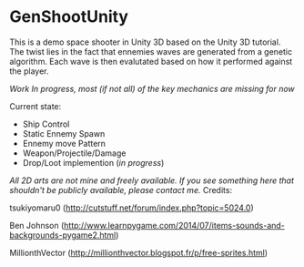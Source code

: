 # GenShootUnity

This is a demo space shooter in Unity 3D based on the Unity 3D tutorial. The twist lies in the fact that ennemies waves are generated from a genetic algorithm. Each wave is then evalutated based on how it performed against the player. 

*Work In progress, most (if not all) of the key mechanics are missing for now*

Current state: 
- Ship Control
- Static Ennemy Spawn
- Ennemy move Pattern
- Weapon/Projectile/Damage
- Drop/Loot implemention (*in progress*)



*All 2D arts are not mine and freely available. If you see something here that shouldn't be publicly available, please contact me.*
Credits:

tsukiyomaru0 (http://cutstuff.net/forum/index.php?topic=5024.0)

Ben Johnson  (http://www.learnpygame.com/2014/07/items-sounds-and-backgrounds-pygame2.html)

MillionthVector (http://millionthvector.blogspot.fr/p/free-sprites.html)




